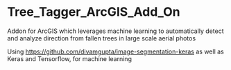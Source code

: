 # Tree_Tagger_ArcGIS_Add_On
Addon for ArcGIS which leverages machine learning to automatically detect and analyze direction from fallen trees in large scale aerial photos


Using https://github.com/divamgupta/image-segmentation-keras as well as Keras and Tensorflow, for machine learning
